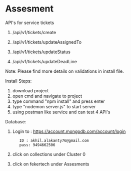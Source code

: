 # Assesment
 API's for service tickets
1) /api/v1/tickets/create
 
2) /api/v1/tickets/updateAssignedTo

3) /api/v1/tickets/updateStatus

4) /api/v1/tickets/updateDeadLine

Note: Please find more details on validations in install file.

Install Steps:

1) download project
2) open cmd and navigate to project
3) type command "npm install" and press enter
4) type "nodemon server.js" to start server
5) using postman like service and can test 4 API's


Database:

1) Login to : https://account.mongodb.com/account/login

          ID : akhil.alakanty76@gmail.com
          pass: 9494662506
2) click on collections under Cluster 0
3) click on fekertech under Assesments